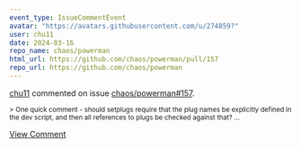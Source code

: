 ```yaml
---
event_type: IssueCommentEvent
avatar: "https://avatars.githubusercontent.com/u/274859?"
user: chu11
date: 2024-03-16
repo_name: chaos/powerman
html_url: https://github.com/chaos/powerman/pull/157
repo_url: https://github.com/chaos/powerman
---
```


<a href='https://github.com/chu11' target='_blank'>chu11</a> commented on issue <a href='https://github.com/chaos/powerman/pull/157' target='_blank'>chaos/powerman#157</a>.

<small>> One quick comment - should setplugs require that the plug names be explicitly defined in the dev script, and then all references to plugs be checked against that?...</small>

<a href='https://github.com/chaos/powerman/pull/157' target='_blank'>View Comment</a>